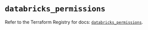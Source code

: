 # `databricks_permissions`

Refer to the Terraform Registry for docs: [`databricks_permissions`](https://registry.terraform.io/providers/databricks/databricks/1.36.2/docs/resources/permissions).
